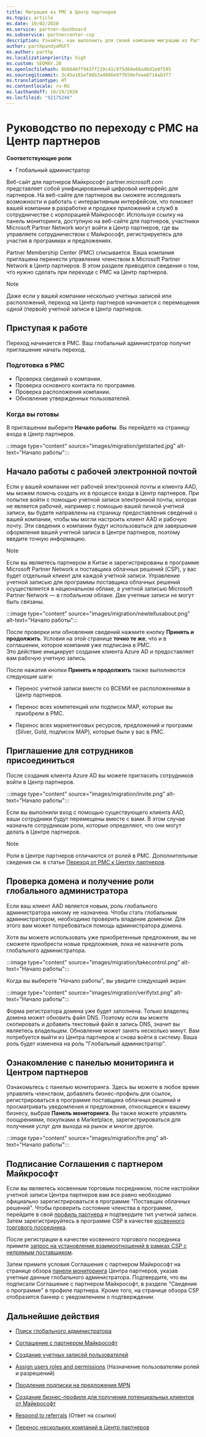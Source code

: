 ```yaml
---
title: Миграция из PMC в Центр партнеров
ms.topic: article
ms.date: 10/02/2020
ms.service: partner-dashboard
ms.subservice: partnercenter-csp
description: Узнайте, как выполнить для своей компании миграцию из Partner Membership Center (PMC) в Центр партнеров и что для этого нужно.
author: parthpandyaMSFT
ms.author: parthp
ms.localizationpriority: high
ms.custom: SEOMAY.20
ms.openlocfilehash: 8b6646ff943ff219c41c975d60e66a46d1e0f595
ms.sourcegitcommit: 3c45a181ef86b3a4866e97fb50efeae8714ab3f7
ms.translationtype: HT
ms.contentlocale: ru-RU
ms.lasthandoff: 10/19/2020
ms.locfileid: "92175246"
---
```

# <a name="guide-to-migrating-from-pmc-to-partner-center"></a>Руководство по переходу с PMC на Центр партнеров

**Соответствующие роли**

- Глобальный администратор

Веб-сайт для партнеров Майкрософт partner.microsoft.com представляет собой унифицированный цифровой интерфейс для партнеров. На веб-сайте для партнеров вы сможете исследовать возможности и работать с интерактивным интерфейсом, что поможет вашей компании в разработке и продаже приложений и служб в сотрудничестве с корпорацией Майкрософт. Используя ссылку на панель мониторинга, доступную на веб-сайте для партнеров, участники Microsoft Partner Network могут войти в Центр партнеров, где вы управляете сотрудничеством с Майкрософт, регистрируетесь для участия в программах и предложениях.

Partner Membership Center (PMC) списывается. Ваша компания приглашена перенести управление членством в Microsoft Partner Network в Центр партнеров. В этом разделе приводятся сведения о том, что нужно сделать при переходе с PMC на Центр партнеров.

>[!NOTE]
>Даже если у вашей компании несколько учетных записей или расположений, переход на Центр партнеров начинается с перемещения одной (первой) учетной записи в Центр партнеров.

## <a name="get-started"></a>Приступая к работе

Переход начинается в PMC. Ваш глобальный администратор получит приглашение начать переход.

### <a name="prepare-in-pmc"></a>Подготовка в PMC

- Проверка сведений о компании.
- Проверка основного контакта по программе.
- Проверка расположения компании.
- Обновление утвержденных пользователей.

### <a name="when-youre-ready"></a>Когда вы готовы

В приглашении выберите **Начало работы**. Вы перейдете на страницу входа в Центр партнеров.

:::image type="content" source="images/migration/getstarted.jpg" alt-text="Начало работы":::

## <a name="start-with-your-work-email"></a>Начало работы с рабочей электронной почтой

Если у вашей компании нет рабочей электронной почты и клиента AAD, мы можем помочь создать их в процессе входа в Центр партнеров. При попытке войти с помощью учетной записи электронной почты, которая не является рабочей, например с помощью вашей личной учетной записи, вы будете направлены на страницу предоставления сведений о вашей компании, чтобы мы могли настроить клиент AAD и рабочую почту. Эти сведения о компании будут использоваться для завершения оформления вашей учетной записи в Центре партнеров, поэтому введите точную информацию.

>[!NOTE]
>Если вы являетесь партнером в Китае и зарегистрированы в программе Microsoft Partner Network и поставщика облачных решений (CSP), у вас будет отдельный клиент для каждой учетной записи. Управление учетной записью для программы поставщика облачных решений осуществляется в национальном облаке, а учетной записью Microsoft Partner Network — в глобальном облаке. Две учетные записи не могут быть связаны.

:::image type="content" source="images/migration/newtellusabout.png" alt-text="Начало работы":::

После проверки или обновления сведений нажмите кнопку **Принять и продолжить**.
Условия на этой странице **точно те же**, что и в соглашении, которое компания уже подписана в PMC.  
Это действие инициирует создание клиента Azure AD и предоставляет вам рабочую учетную запись.

После нажатия кнопки **Принять и продолжить** также выполняются следующие шаги:

- Перенос учетной записи вместе со ВСЕМИ ее расположениями в Центр партнеров.

- Перенос всех компетенций или подписок MAP, которые вы приобрели в PMC.

- Перенос всех маркетинговых ресурсов, предложений и программ (Silver, Gold, подписок MAP), которые были у вас в PMC.

## <a name="invite-employees-to-join-you"></a>Приглашение для сотрудников присоединиться

После создания клиента Azure AD вы можете пригласить сотрудников войти в Центр партнеров.

:::image type="content" source="images/migration/invite.png" alt-text="Начало работы":::

Если вы выполнили вход с помощью существующего клиента AAD, ваши сотрудники будут перемещены вместе с вами. В этом случае назначьте сотрудникам роли, которые определяют, что они могут делать в Центре партнеров. 

>[!NOTE] 
>Роли в Центре партнеров отличаются от ролей в PMC. Дополнительные сведения см. в статье [Переход от PMC к Центру партнеров](move-pmc-pc-map.md).

## <a name="verify-your-domain-and-become-a-global-admin"></a>Проверка домена и получение роли глобального администратора  

Если ваш клиент AAD является новым, роль глобального администратора никому не назначена. Чтобы стать глобальным администратором, необходимо проверить владение доменом. Для этого вам может потребоваться помощь администратора домена.

Хотя вы можете использовать уже приобретенные предложения, вы не сможете приобрести новые предложения, пока не назначите роль глобального администратора.

:::image type="content" source="images/migration/takecontrol.png" alt-text="Начало работы":::

Когда вы выберете "Начало работы", вы увидите следующий экран:

:::image type="content" source="images/migration/verifytxt.png" alt-text="Начало работы":::

Форма регистратора домена уже будет заполнена. Только владелец домена может обновить файл DNS. Поэтому если вы можете скопировать и добавить текстовый файл в запись DNS, значит вы являетесь владельцем. Обновление может занять несколько минут. Вам потребуется выйти из Центра партнеров и снова войти в систему. Ваша роль будет изменена на роль "Глобальный администратор".

## <a name="get-acquainted-with-your-dashboard-and-partner-center"></a>Ознакомление с панелью мониторинга и Центром партнеров

Ознакомьтесь с панелью мониторинга. Здесь вы можете в любое время управлять членством, добавлять бизнес-профиль для ссылок, регистрироваться в программе поставщика облачных решений и просматривать уведомления и предложения, относящиеся к вашему бизнесу, выбрав **Панель мониторинга**. Вы также можете управлять поощрениями, покупками в Marketplace, зарегистрироваться для получения услуг для выхода на рынок и многое другое.  

:::image type="content" source="images/migration/fre.png" alt-text="Начало работы":::

## <a name="sign-the-microsoft-partner-agreement"></a>Подписание Соглашения с партнером Майкрософт

Если вы являетесь косвенным торговым посредником, после настройки учетной записи Центра партнеров вам все равно необходимо официально зарегистрироваться в программе "Поставщик облачных решений". Чтобы проверить состояние членства в программе, перейдите в свой [профиль партнера](https://partner.microsoft.com/pcv/accountsettings/partnerprofile) и подтвердите тип учетной записи. Затем зарегистрируйтесь в программе CSP в качестве [косвенного торгового посредника](enrolling-in-the-csp-program.md).

 После регистрации в качестве косвенного торгового посредника примите [запрос на установление взаимоотношений в рамках CSP с непрямым поставщиком](indirect-reseller-tasks-in-partner-center.md).

Затем примите условия Соглашения с партнером Майкрософт на странице обзора [панели мониторинга](https://partner.microsoft.com/pvc/dashboard) Центра партнеров, указав учетные данные глобального администратора. Подтвердите, что вы подписали Соглашение с партнером Майкрософт, в разделе "Сведения о программе" в профиле партнера. Кроме того, на странице обзора CSP отобразится баннер с уведомлением о подтверждении. 

## <a name="next-steps"></a>Дальнейшие действия

- [Поиск глобального администратора](become-global-admin.md)

- [Соглашение с партнером Майкрософт](microsoft-partner-agreement.md)

- [Создание учетных записей пользователей](create-user-accounts-and-set-permissions.md)

- [Assign users roles and permissions](permissions-overview.md) (Назначение пользователям ролей и разрешений)

- [Продление подписки на предложения MPN](renew-mpn-offers.md)

- [Создание бизнес-профиля для получения потенциальных клиентов от Майкрософт](create-a-marketing-profile.md)

- [Respond to referrals](manage-leads.md) (Ответ на ссылки)

- [Перенос нескольких компаний в Центр партнеров](move-multiple-companies.md)

